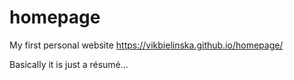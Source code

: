 # homepage

My first personal website https://vikbielinska.github.io/homepage/

Basically it is just a résumé...



